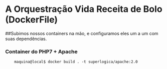 # A Orquestração Vida Receita de Bolo (DockerFile)

##Subimos nossos containers na mão, e configuramos eles um a um com suas dependências. 

### Container do PHP7 + Apache
``` 
	maquina@local$ docker build . -t superlogica/apache:2.0
``` 
